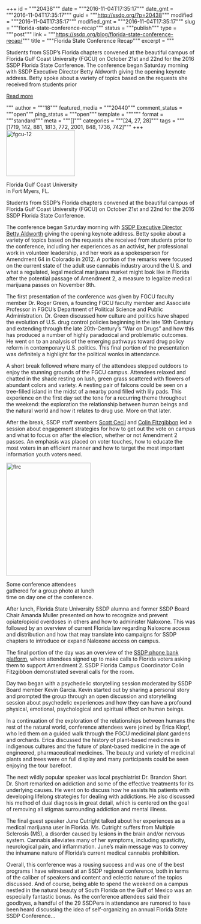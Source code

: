 +++
id = """20438"""
date = """2016-11-04T17:35:17"""
date_gmt = """2016-11-04T17:35:17"""
guid = """http://ssdp.org/?p=20438"""
modified = """2016-11-04T17:35:17"""
modified_gmt = """2016-11-04T17:35:17"""
slug = """florida-state-conference-recap"""
status = """publish"""
type = """post"""
link = """https://ssdp.org/blog/florida-state-conference-recap/"""
title = """Florida State Conference Recap"""
excerpt = """<p>Students from SSDP&#8217;s Florida chapters convened at the beautiful campus of Florida Gulf Coast University (FGCU) on October 21st and 22nd for the 2016 SSDP Florida State Conference. The conference began Saturday morning with SSDP Executive Director Betty Aldworth giving the opening keynote address. Betty spoke about a variety of topics based on the requests she received from students prior</p>
<div class="h10"></div>
<p><a class="more-link2 flat" href="https://ssdp.org/blog/florida-state-conference-recap/">Read more</a></p>
"""
author = """18"""
featured_media = """20440"""
comment_status = """open"""
ping_status = """open"""
template = """"""
format = """standard"""
meta = """[]"""
categories = """[24, 27, 28]"""
tags = """[1719, 142, 881, 1813, 772, 2001, 848, 1736, 742]"""
+++
<div id="attachment_20439" style="width: 193px" class="wp-caption alignleft"><a href="/assets/fgcu-12.jpg"><img class="wp-image-20439 " src="http://ssdp.org/assets/fgcu-12-300x200.jpg" alt="fgcu-12" width="183" height="122" /></a><p class="wp-caption-text">Florida Gulf Coast University in Fort Myers, FL.</p></div>

Students from SSDP&#8217;s Florida chapters convened at the beautiful campus of Florida Gulf Coast University (FGCU) on October 21st and 22nd for the 2016 SSDP Florida State Conference.

<span style="font-weight: 400">The conference began Saturday morning with <a href="http://ssdp.org/about/staff/betty-aldworth/">SSDP Executive Director Betty Aldworth</a> giving the opening keynote address. Betty spoke about a variety of topics based on the requests she received from students prior to the conference, including her experiences as an activist, her professional work in volunteer leadership, and her work as a spokesperson for Amendment 64 in Colorado in 2012. A portion of the remarks were focused on the current state of the adult use cannabis industry around the U.S. and what a regulated, legal medical marijuana market might look like in Florida after the potential passage of Amendment 2, a measure to legalize medical marijuana passes on November 8th.</span>

<span style="font-weight: 400">The first presentation of the conference was given by FGCU faculty member Dr. Roger Green, a founding FGCU faculty member and </span><span style="font-weight: 400">Associate Professor in FGCU’s Department of Political Science and Public Administration. Dr. Green </span><span style="font-weight: 400">discussed how culture and politics have shaped the evolution of U.S. drug control policies beginning in the late 19</span><span style="font-weight: 400">th</span><span style="font-weight: 400"> Century and extending through the late 20</span><span style="font-weight: 400">th</span><span style="font-weight: 400">-Century’s “War on Drugs” and how this has produced a number of highly paradoxical and problematic outcomes. He went on to an analysis of the emerging pathways toward drug policy reform in contemporary U.S. politics. This final portion of the presentation was definitely a highlight for the political wonks in attendance.</span>

<span style="font-weight: 400">A short break followed where many of the attendees stepped outdoors to enjoy the stunning grounds of the FGCU campus. Attendees relaxed and chatted in the shade resting on lush, green grass scattered with flowers of abundant colors and variety. A nesting pair of falcons could be seen on a tree-filled island in the midst of a nearby pond filled with lily pads. This experience on the first day set the tone for a recurring theme throughout the weekend: the exploration the relationship between human beings and the natural world and how it relates to drug use. More on that later.</span>

<span style="font-weight: 400">After the break, SSDP staff members <a href="http://ssdp.org/about/staff/scott-cecil/">Scott Cecil</a> and <a href="http://ssdp.org/about/staff/colin-fitzgibbon/">Colin Fitzgibbon</a> led a session about engagement strategies for how to get out the vote on campus and what to focus on after the election, whether or not Amendment 2 passes. An emphasis was placed on voter touches, how to educate the most voters in an efficient manner and how to target the most important information youth voters need. </span>

<div id="attachment_20440" style="width: 235px" class="wp-caption alignright"><a href="/assets/flrc.jpg"><img class="wp-image-20440 size-medium" src="http://ssdp.org/assets/flrc-225x300.jpg" alt="flrc" width="225" height="300" /></a><p class="wp-caption-text">Some conference attendees gathered for a group photo at lunch time on day one of the conference.</p></div>

<span style="font-weight: 400">After lunch, Florida State University SSDP alumna and former SSDP Board Chair Amanda Muller presented on how to recognize and prevent opiate/opioid overdoses in others and how to administer Naloxone. This was followed by an overview of current Florida law regarding Naloxone access and distribution and how that may translate into campaigns for SSDP chapters to introduce or expand Naloxone access on campus.</span>

The final portion of the day was an overview of the <a href="http://legalize2016.org">SSDP phone bank platform</a>, where attendees signed up to make calls to Florida voters asking them to support Amendment 2. SSDP Florida Campus Coordinator Colin Fitzgibbon demonstrated several calls for the room.

<span style="font-weight: 400">Day two began with a psychedelic storytelling session moderated by SSDP Board member Kevin Garcia. Kevin started out by sharing a personal story and prompted the group through an open discussion and storytelling session about psychedelic experiences and how they can have a profound physical, emotional, psychological and spiritual effect on human beings. </span>

<span style="font-weight: 400">In a continuation of the exploration of the relationships between humans the rest of the natural world, conference attendees were joined by Erica Klopf, who led them on a guided walk through the FGCU medicinal plant gardens and orchards. Erica discussed the history of plant-based medicines in indigenous cultures and the future of plant-based medicine in the age of engineered, pharmaceutical medicines. The beauty and variety of medicinal plants and trees were on full display and many participants could be seen enjoying the tour barefoot. </span>

The next wildly popular speaker was local psychiatrist Dr. Brandon Short. Dr. Short remarked on addiction and some of the effective treatments for its underlying causes. He went on to discuss how he assists his patients with developing lifelong strategies for dealing with addictions. He also discussed his method of dual diagnosis in great detail, which is centered on the goal of removing all stigmas surrounding addiction and mental illness.

<span style="font-weight: 400">The final guest speaker June Cutright talked about her experiences as a medical marijuana user in Florida. Ms. Cutright suffers from Multiple Sclerosis (MS), a disorder caused by lesions in the brain and/or nervous system. Cannabis alleviates many of her symptoms, including spasticity, neurological pain, and inflammation. June&#8217;s main message was to convey the inhumane nature of Florida&#8217;s current medical cannabis prohibition.</span>

Overall, this conference was a rousing success and was one of the best programs I have witnessed at an SSDP regional conference, both in terms of the caliber of speakers and content and eclectic nature of the topics discussed. And of course, being able to spend the weekend on a campus nestled in the natural beauty of South Florida on the Gulf of Mexico was an especially fantastic bonus. As the conference attendees said their goodbyes, a handful of the 29 SSDPers in attendance are rumored to have been heard discussing the idea of self-organizing an annual Florida State SSDP Conference&#8230;
